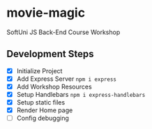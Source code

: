 # movie-magic
SoftUni JS Back-End Course Workshop

## Development Steps

 - [x] Initialize Project
 - [x] Add Express Server `npm i express`
 - [x] Add Workshop Resources
 - [x] Setup Handlebars `npm i express-handlebars`
 - [x] Setup static files
 - [x] Render Home page
 - [ ] Config debugging